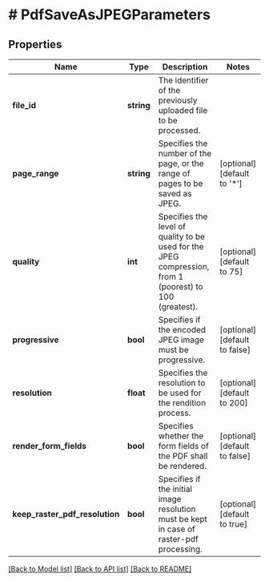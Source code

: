 # # PdfSaveAsJPEGParameters

## Properties

Name | Type | Description | Notes
------------ | ------------- | ------------- | -------------
**file_id** | **string** | The identifier of the previously uploaded file to be processed. | 
**page_range** | **string** | Specifies the number of the page, or the range of pages to be saved as JPEG. | [optional] [default to '*']
**quality** | **int** | Specifies the level of quality to be used for the JPEG compression, from 1 (poorest) to 100 (greatest). | [optional] [default to 75]
**progressive** | **bool** | Specifies if the encoded JPEG image must be progressive. | [optional] [default to false]
**resolution** | **float** | Specifies the resolution to be used for the rendition process. | [optional] [default to 200]
**render_form_fields** | **bool** | Specifies whether the form fields of the PDF shall be rendered. | [optional] [default to false]
**keep_raster_pdf_resolution** | **bool** | Specifies if the initial image resolution must be kept in case of raster-pdf processing. | [optional] [default to true]

[[Back to Model list]](../../README.md#documentation-for-models) [[Back to API list]](../../README.md#documentation-for-api-endpoints) [[Back to README]](../../README.md)


